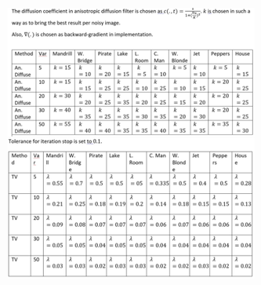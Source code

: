 ![1](https://github.com/onionhub/TIP/blob/Drafts/Drafts/An%20Par.JPG)
![1](https://github.com/onionhub/TIP/blob/Drafts/Drafts/TV%20Par.JPG)

